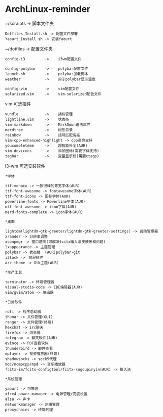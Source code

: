 # ArchLinux-reminder

 ~/scraipts -> 脚本文件夹  

    Dotfiles_Install.sh -> 配置文件部署
	Yaourt_Install.sh -> 安装Yaourt
 
 ~/dotfiles -> 配置文件夹  

   	config-i3         ->    i3wm配置文件  

	config-polybar    ->    polybar配置文件  
	launch.sh         ->    polybar加载脚本  
	weather           ->    用于polybar显示温度  

	config-vim        ->    vim配置文件  
	solarized.vim     ->    vim-solarized配色文件  
 	
vim 可选插件 

	vundle            ->    插件管理
    lightline.vim     ->    状态条  
    vim-markdown      ->    MarkDown语法高亮  
	nerdtree          ->    树形目录
	rainbow           ->    括号匹配高亮
	vim-cpp-enhanced-highlight -> cpp高亮支持
	youcompleteme     ->    超智能补全(AUR)
	vim-devicons      ->    添加图标(需要字体支持)
	tagbar            ->    变量显示栏(需要ctags)

i3-wm 可选安装软件 

	*字体
	
	ttf-monaco -> 一款很棒的等宽字体(AUR)
	ttf-font-awesome -> fontawesome字体(AUR)
	ttf-font-icons -> 图标字体(AUR)
	powerline-fonts -> Powerline字体(AUR)
	otf-font-awesome -> icon字体(AUR)
	nerd-fonts-complete -> icon字体(AUR)
	
	*桌面
	
	lightdm(lightdm-gtk-greeter/lightdm-gtk-greeter-settings) -> 启动管理器
	xrander -> 分辨率调整
	xcompmgr -> 窗口透明(可解决fcitx输入法皮肤黑框问题)
    lxappearance -> 主题管理
	polybar -> 状态栏	(AUR)polybar-git    
	i3lock ->　锁屏软件
	arc-theme -> Gtk主题(AUR)
	
	*生产工具
	
	terminator -> 终端管理器
	visual-studio-code -> IDE编辑器(AUR)
	vim/gvim/atom -> 编辑器
	
	*日常软件
	
	rofi -> 程序启动器  
	thunar -> 文件管理(GUI)
	ranger -> 文件管理(终端)
	hexchat -> irc聊天
	firefox -> 浏览器
	telegram -> 聊天软件(AUR)
	evince -> PDF查看软件
	thunderbird -> 邮件查看
	mplayer -> 视频播放器(终端)
	shadowsocks -> sock5代理
	moc/ncmpcpp/mpd -> 音乐播放器 
	fcitx-im/fcitx-configtool/fcitx-sogoupinyin(AUR) -> 输入法

	*系统管理

	yaourt -> 包管理
    xfce4-power-manager -> 电源管理/亮度设置
	alsa -> 声卡
	networkmanager -> 网络管理
	proxychains -> 终端代理
